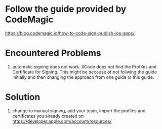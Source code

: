 # Follow the guide provided by CodeMagic 
https://blog.codemagic.io/how-to-code-sign-publish-ios-apps/

# Encountered Problems
1. automatic signing does not work. XCode does not find the Profiles and Certificate for Signing. This might be because of not follwing the guide 
initially and then changing the approach from one guide to this guide.

# Solution
1. change to manual signing, add your team, import the profiles and certificates you already created on https://developer.apple.com/account/resources/ 

